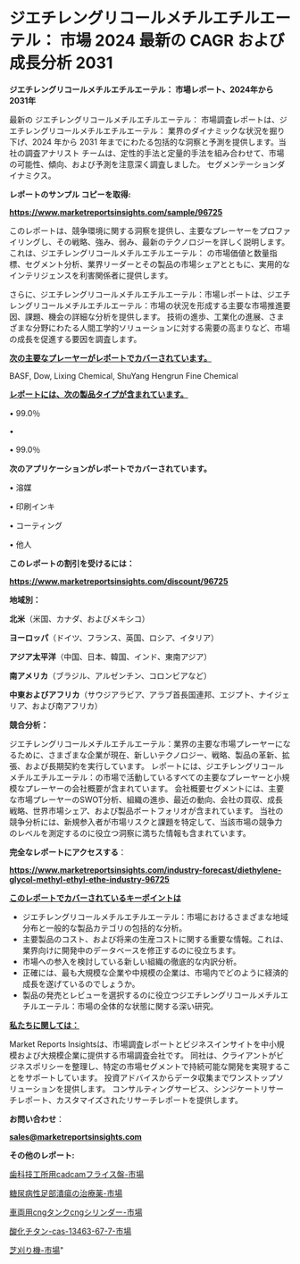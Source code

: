 # ジエチレングリコールメチルエチルエーテル： 市場 2024 最新の CAGR および成長分析 2031

<strong>ジエチレングリコールメチルエチルエーテル： 市場レポート、2024年から2031年</strong>

最新の ジエチレングリコールメチルエチルエーテル： 市場調査レポートは、ジエチレングリコールメチルエチルエーテル： 業界のダイナミックな状況を掘り下げ、2024 年から 2031 年までにわたる包括的な洞察と予測を提供します。当社の調査アナリスト チームは、定性的手法と定量的手法を組み合わせて、市場の可能性、傾向、および予測を注意深く調査しました。 セグメンテーションダイナミクス。



<strong>レポートのサンプル コピーを取得:</strong> <a href=https://www.marketreportsinsights.com/sample/96725>

<strong><u>https://www.marketreportsinsights.com/sample/96725</u></strong></a>

このレポートは、競争環境に関する洞察を提供し、主要なプレーヤーをプロファイリングし、その戦略、強み、弱み、最新のテクノロジーを詳しく説明します。 これは、ジエチレングリコールメチルエチルエーテル： の市場価値と数量指標、セグメント分析、業界リーダーとその製品の市場シェアとともに、実用的なインテリジェンスを利害関係者に提供します。

さらに、ジエチレングリコールメチルエチルエーテル：市場レポートは、ジエチレングリコールメチルエチルエーテル：市場の状況を形成する主要な市場推進要因、課題、機会の詳細な分析を提供します。 技術の進歩、工業化の進展、さまざまな分野にわたる人間工学的ソリューションに対する需要の高まりなど、市場の成長を促進する要因を調査します。



<strong><u>次の主要なプレーヤーがレポートでカバーされています。</u></strong>

BASF, Dow, Lixing Chemical, ShuYang Hengrun Fine Chemical



<strong><u><b>レポートには、次の製品タイプが含まれています。</b></u></strong>

• 99.0％

• 

• 99.0％



<strong><b>次のアプリケーションがレポートでカバーされています。</b></strong>

• 溶媒

• 印刷インキ

• コーティング

• 他人



<strong><b>このレポートの割引を受けるには：</b></strong><a href=https://www.marketreportsinsights.com/discount/96725>

<strong><u>https://www.marketreportsinsights.com/discount/96725</u></strong></a>



<strong>地域別：</strong>



<strong>北米</strong>（米国、カナダ、およびメキシコ）



<strong>ヨーロッパ</strong>（ドイツ、フランス、英国、ロシア、イタリア）



<strong>アジア太平洋</strong>（中国、日本、韓国、インド、東南アジア）



<strong>南アメリカ</strong>（ブラジル、アルゼンチン、コロンビアなど）



<strong>中東およびアフリカ</strong>（サウジアラビア、アラブ首長国連邦、エジプト、ナイジェリア、および南アフリカ）



<strong>競合分析：</strong>

ジエチレングリコールメチルエチルエーテル：業界の主要な市場プレーヤーになるために、さまざまな企業が現在、新しいテクノロジー、戦略、製品の革新、拡張、および長期契約を実行しています。 レポートには、ジエチレングリコールメチルエチルエーテル：の市場で活動しているすべての主要なプレーヤーと小規模なプレーヤーの会社概要が含まれています。 会社概要セグメントには、主要な市場プレーヤーのSWOT分析、組織の進歩、最近の動向、会社の買収、成長戦略、世界市場シェア、および製品ポートフォリオが含まれています。 当社の競争分析には、新規参入者が市場リスクと課題を特定して、当該市場の競争力 のレベルを測定するのに役立つ洞察に満ちた情報も含まれています。



<strong>完全なレポートにアクセスする</strong>：

<a href=https://www.marketreportsinsights.com/industry-forecast/diethylene-glycol-methyl-ethyl-ethe-industry-96725>

<strong><u>https://www.marketreportsinsights.com/industry-forecast/diethylene-glycol-methyl-ethyl-ethe-industry-96725</u></strong></a>



<strong><u><b>このレポートでカバーされているキーポイントは</b></u></strong>
<ul>
  <li>ジエチレングリコールメチルエチルエーテル：市場におけるさまざまな地域分布と一般的な製品カテゴリの包括的な分析。</li>
  <li>主要製品のコスト、および将来の生産コストに関する重要な情報。これは、業界向けに開発中のデータベースを修正するのに役立ちます。</li>
  <li>市場への参入を検討している新しい組織の徹底的な内訳分析。</li>
  <li>正確には、最も大規模な企業や中規模の企業は、市場内でどのように経済的成長を遂げているのでしょうか。</li>
  <li>製品の発売とレビューを選択するのに役立つジエチレングリコールメチルエチルエーテル：市場の全体的な状態に関する深い研究。</li>
</ul>


<strong><u><b>私たちに関しては：</b></u></strong>

Market Reports Insightsは、市場調査レポートとビジネスインサイトを中小規模および大規模企業に提供する市場調査会社です。 同社は、クライアントがビジネスポリシーを整理し、特定の市場セグメントで持続可能な開発を実現することをサポートしています。 投資アドバイスからデータ収集までワンストップソリューションを提供します。 コンサルティングサービス、シンジケートリサーチレポート、カスタマイズされたリサーチレポートを提供します。



<strong><b>お問い合わせ</b></strong>：

<a href=mailto:sales@marketreportsinsights.com>

<strong><u>sales@marketreportsinsights.com</u></strong></a>



<strong>その他のレポート:</strong>

<a href=https://www.linkedin.com/pulse/歯科技工所用cadcamフライス盤-市場-2023-推進要因と成長機会-pkqaf/>歯科技工所用cadcamフライス盤-市場</a>

<a href=https://www.linkedin.com/pulse/糖尿病性足部潰瘍の治療薬-市場-2023-推進要因と成長機会-2030-orhaf/>糖尿病性足部潰瘍の治療薬-市場</a>

<a href=https://www.linkedin.com/pulse/車両用cngタンクcngシリンダー-市場-2023-競争分析と事業成長-3dasf/>車両用cngタンクcngシリンダー-市場</a>

<a href=https://www.linkedin.com/pulse/酸化チタン-cas-13463-67-7-市場-2023-年のダイナミクスとビジネストレンド-2030-pr-news-hub-dms5f/>酸化チタン-cas-13463-67-7-市場</a>

<a href=https://www.linkedin.com/pulse/芝刈り機-市場-2023-推進要因と成長機会-2030-pr-news-hub-jxvkf/>芝刈り機-市場</a>"
